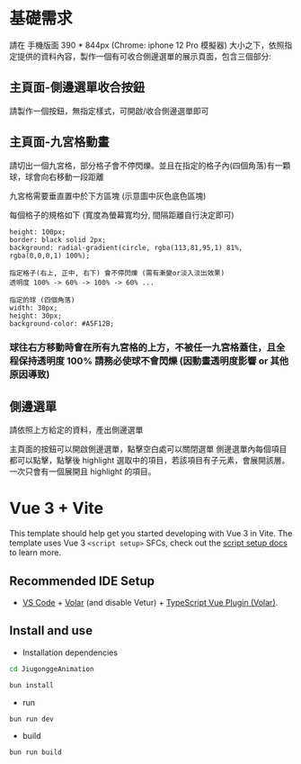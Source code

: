 # 基礎需求
請在 手機版面 390 * 844px (Chrome: iphone 12 Pro 模擬器) 大小之下，依照指定提供的資料內容，製作一個有可收合側邊選單的展示頁面，包含三個部分:

## 主頁面-側邊選單收合按鈕
請製作一個按鈕，無指定樣式，可開啟/收合側邊選單即可
## 主頁面-九宮格動畫
請切出一個九宮格，部分格子會不停閃爍。並且在指定的格子內(四個角落)有一顆球，球會向右移動一段距離

九宮格需要垂直置中於下方區塊 (示意圖中灰色底色區塊)

每個格子的規格如下 (寬度為螢幕寬均分, 間隔距離自行決定即可)

    height: 100px;
    border: black solid 2px;
    background: radial-gradient(circle, rgba(113,81,95,1) 81%, rgba(0,0,0,1) 100%);

    指定格子(右上, 正中, 右下) 會不停閃爍 (需有漸變or淡入淡出效果)
    透明度 100% -> 60% -> 100% -> 60% ...

    指定的球 (四個角落)
    width: 30px;
    height: 30px;
    background-color: #A5F12B;

### 球往右方移動時會在所有九宮格的上方，不被任一九宮格蓋住，且全程保持透明度 100% 請務必使球不會閃爍 (因動畫透明度影響 or 其他原因導致)
## 側邊選單
請依照上方給定的資料，產出側邊選單

主頁面的按鈕可以開啟側邊選單，點擊空白處可以關閉選單
側邊選單內每個項目都可以點擊，點擊後 highlight 選取中的項目，若該項目有子元素，會展開該層。
一次只會有一個展開且 highlight 的項目。

# Vue 3 + Vite

This template should help get you started developing with Vue 3 in Vite. The template uses Vue 3 `<script setup>` SFCs, check out the [script setup docs](https://v3.vuejs.org/api/sfc-script-setup.html#sfc-script-setup) to learn more.

## Recommended IDE Setup

- [VS Code](https://code.visualstudio.com/) + [Volar](https://marketplace.visualstudio.com/items?itemName=Vue.volar) (and disable Vetur) + [TypeScript Vue Plugin (Volar)](https://marketplace.visualstudio.com/items?itemName=Vue.vscode-typescript-vue-plugin).

## Install and use 
- Installation dependencies

```bash
cd JiugonggeAnimation

bun install

```

- run

```bash
bun run dev
```

- build

```bash
bun run build
```